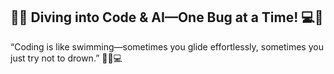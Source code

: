 ## 🏊‍♂️ Diving into Code & AI—One Bug at a Time! 💻🐞

“Coding is like swimming—sometimes you glide effortlessly, sometimes you just try not to drown.” 🏊‍♂️💻


<!--
**acsontfd/acsontfd** is a ✨ _special_ ✨ repository because its `README.md` (this file) appears on your GitHub profile.

Here are some ideas to get you started:

- 🔭 I’m currently working on ...
- 🌱 I’m currently learning ...
- 👯 I’m looking to collaborate on ...
- 🤔 I’m looking for help with ...
- 💬 Ask me about ...
- 📫 How to reach me: ...
- 😄 Pronouns: ...
- ⚡ Fun fact: ...
-->
